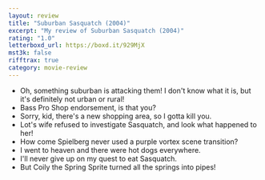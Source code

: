 ```yaml
---
layout: review
title: "Suburban Sasquatch (2004)"
excerpt: "My review of Suburban Sasquatch (2004)"
rating: "1.0"
letterboxd_url: https://boxd.it/929MjX
mst3k: false
rifftrax: true
category: movie-review
---
```


- Oh, something suburban is attacking them! I don't know what it is, but it's definitely not urban or rural!
- Bass Pro Shop endorsement, is that you?
- Sorry, kid, there's a new shopping area, so I gotta kill you.
- Lot's wife refused to investigate Sasquatch, and look what happened to her!
- How come Spielberg never used a purple vortex scene transition?
- I went to heaven and there were hot dogs everywhere.
- I'll never give up on my quest to eat Sasquatch.
- But Coily the Spring Sprite turned all the springs into pipes!
